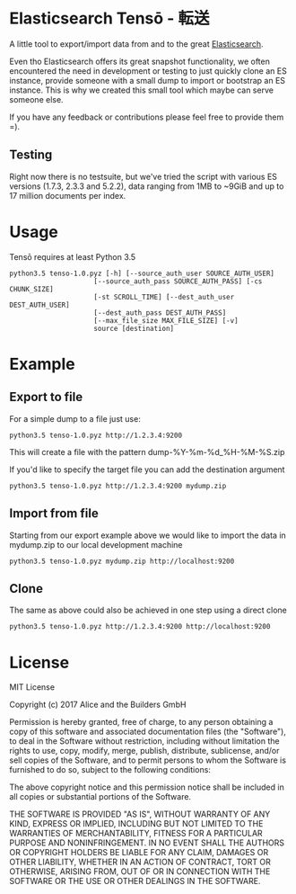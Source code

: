 # Elasticsearch Tensō - 転送
A little tool to export/import data from and to the great [Elasticsearch](https://www.elastic.co).

Even tho Elasticsearch offers its great snapshot functionality, we often encountered the need in development or testing to just quickly clone an ES instance, provide someone with a small dump to import or bootstrap an ES instance.
This is why we created this small tool which maybe can serve someone else. 

If you have any feedback or contributions please feel free to provide them =). 

## Testing
Right now there is no testsuite, but we've tried the script with various ES versions (1.7.3, 2.3.3 and 5.2.2), data ranging from 1MB to ~9GiB and up to 17 million documents per index.

# Usage

Tensō requires at least Python 3.5

```
python3.5 tenso-1.0.pyz [-h] [--source_auth_user SOURCE_AUTH_USER]
                     [--source_auth_pass SOURCE_AUTH_PASS] [-cs CHUNK_SIZE]
                     [-st SCROLL_TIME] [--dest_auth_user DEST_AUTH_USER]
                     [--dest_auth_pass DEST_AUTH_PASS]
                     [--max_file_size MAX_FILE_SIZE] [-v]
                     source [destination]
```

# Example

## Export to file

For a simple dump to a file just use:
```
python3.5 tenso-1.0.pyz http://1.2.3.4:9200 
```
This will create a file with the pattern dump-%Y-%m-%d_%H-%M-%S.zip

If you'd like to specify the target file you can add the destination argument
```
python3.5 tenso-1.0.pyz http://1.2.3.4:9200 mydump.zip
```

## Import from file
Starting from our export example above we would like to import the data in mydump.zip to our local development machine

```
python3.5 tenso-1.0.pyz mydump.zip http://localhost:9200
```

## Clone 
The same as above could also be achieved in one step using a direct clone

```
python3.5 tenso-1.0.pyz http://1.2.3.4:9200 http://localhost:9200
```


# License

MIT License

Copyright (c) 2017 Alice and the Builders GmbH

Permission is hereby granted, free of charge, to any person obtaining a copy
of this software and associated documentation files (the "Software"), to deal
in the Software without restriction, including without limitation the rights
to use, copy, modify, merge, publish, distribute, sublicense, and/or sell
copies of the Software, and to permit persons to whom the Software is
furnished to do so, subject to the following conditions:

The above copyright notice and this permission notice shall be included in all
copies or substantial portions of the Software.

THE SOFTWARE IS PROVIDED "AS IS", WITHOUT WARRANTY OF ANY KIND, EXPRESS OR
IMPLIED, INCLUDING BUT NOT LIMITED TO THE WARRANTIES OF MERCHANTABILITY,
FITNESS FOR A PARTICULAR PURPOSE AND NONINFRINGEMENT. IN NO EVENT SHALL THE
AUTHORS OR COPYRIGHT HOLDERS BE LIABLE FOR ANY CLAIM, DAMAGES OR OTHER
LIABILITY, WHETHER IN AN ACTION OF CONTRACT, TORT OR OTHERWISE, ARISING FROM,
OUT OF OR IN CONNECTION WITH THE SOFTWARE OR THE USE OR OTHER DEALINGS IN THE
SOFTWARE.


